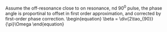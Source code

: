 Assume the off-resonance close to on resonance, nd 90<sup>0</sup> pulse, the phase angle is proportinal to offset in first order approximation, and corrected by first-order phase correction.
\begin{equation}
  \beta = \div{2\tao_{90}}{\pi}\Omega
\end{equation}


